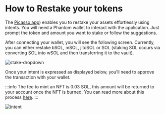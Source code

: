 # How to Restake your tokens 

The [Picasso app](https://app.picasso.network/solana-staking/)) enables you to restake your assets effortlessly using intents. You will need a Phantom wallet to interact with the application. Just prompt the token and amount you want to stake or follow the suggestions. 

After connecting your wallet, you will see the following screen. Currently, you can either restake bSOL, mSOL, jitoSOL or SOL (staking SOL occurs via converting SOL into wSOL and then transferring it to the vault). 

![stake-dropdown](../user-guides/images-restaking-guide/restaking-1.png)

Once your intent is expressed as displayed below, you’ll need to approve the transaction with your wallet. 

:::info
The fee to mint an NFT is 0.03 SOL, this amount will be returned to your account once the NFT is burned. You can read more about this process [here](../technology/restaking/vaults.md).
:::

![intent](../user-guides/images-restaking-guide/restaking-2.png)

